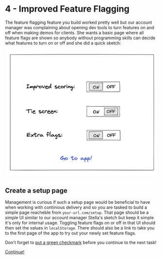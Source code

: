 # 4 - Improved Feature Flagging
The feature flagging feature you build worked pretty well but our account manager was complaining about opening dev tools to turn features on and off when making demos for clients. She wants a basic page where all feature flags are shown so anybody without programming skills can decide what features to turn on or off and she did a quick sketch:

![Sketch](assets/sketch2.png)

## Create a setup page
Management is curious if such a setup page would be beneficial to have when working with continious delivery and so you are tasked to build a simple page reacheble from `your-url.com/setup`. That page should be a simple UI similar to our account manager Stella's sketch but keep it simple it's only for internal usage. Toggling feature flags on or off in that UI should then set the values in `localStorage`. There should also be a link to take you to the first page of the app to try out your newly set feature flags.

Don't forget to [put a green checkmark](0-instructions.md) before you continue to the next task!

[Continue!](5-randomized-order.md)
